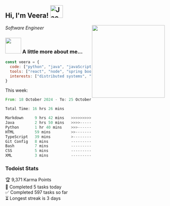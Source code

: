 <h2> Hi, I'm Veera! <img src="https://raw.githubusercontent.com/Tarikul-Islam-Anik/Animated-Fluent-Emojis/master/Emojis/Activities/Jack-O-Lantern.png" alt="Jack-O-Lantern" width="40" height="40" /></h2>
<img align='right' src="https://user-images.githubusercontent.com/74038190/213911110-aedbef38-a29f-4b6b-a65c-11608b4f75a5.gif" width="230">
<p><em>Software Engineer</em></p>


### <img src="https://user-images.githubusercontent.com/74038190/216656963-09118229-8a9e-4af0-910c-c37f35f2e210.gif" width="50"> A little more about me...  

```javascript
const veera = {
  code: ["python", "java", "javaScript", "typeScript", "c++"],
  tools: ["react", "node", "spring boot", "docker", "next.JS", "aws"],
  interests: ["distributed systems", "enterprise software", "parallel computing", "cloud computing", "machine learning", "AI"]
}
```
This week:
<!--START_SECTION:waka-->

```rust
From: 18 October 2024 - To: 25 October 2024

Total Time: 16 hrs 26 mins

Markdown     9 hrs 42 mins   >>>>>>>>>>>>>>>----------   59.05 %
Java         2 hrs 50 mins   >>>>---------------------   17.27 %
Python       1 hr 40 mins    >>>----------------------   10.21 %
HTML         59 mins         >>-----------------------   06.08 %
TypeScript   39 mins         >------------------------   03.97 %
Git Config   8 mins          -------------------------   00.88 %
Bash         7 mins          -------------------------   00.72 %
CSS          5 mins          -------------------------   00.60 %
XML          3 mins          -------------------------   00.40 %
```

<!--END_SECTION:waka-->


### Todoist Stats

<!-- TODO-IST:START -->
🏆  9,371 Karma Points           
🌸  Completed 5 tasks today           
✅  Completed 597 tasks so far           
⏳  Longest streak is 3 days
<!-- TODO-IST:END -->
<!--
Profile views:
[![](https://visitcount.itsvg.in/api?id=veeravivekt&label=Profile%20Views&color=1&icon=2&pretty=false)](https://visitcount.itsvg.in)
-->
